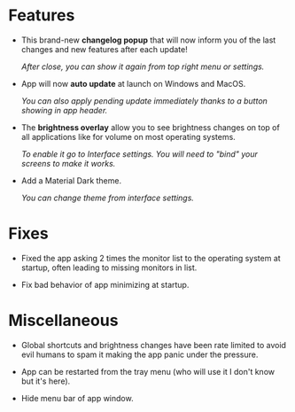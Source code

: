 # Features

- This brand-new **changelog popup** that will now inform you of the last changes and new features after each update!

    _After close, you can show it again from top right menu or settings._

- App will now **auto update** at launch on Windows and MacOS.

    _You can also apply pending update immediately thanks to a button showing in app header._

- The **brightness overlay** allow you to see brightness changes on top of all applications like for volume on most operating systems. 

    _To enable it go to Interface settings. You will need to "bind" your screens to make it works._

- Add a Material Dark theme.
    
    _You can change theme from interface settings._

# Fixes

- Fixed the app asking 2 times the monitor list to the operating system at startup, often leading to missing monitors in list.

- Fix bad behavior of app minimizing at startup.

# Miscellaneous

- Global shortcuts and brightness changes have been rate limited to avoid evil humans to spam it making the app panic under the pressure.

- App can be restarted from the tray menu (who will use it I don't know but it's here).

- Hide menu bar of app window.